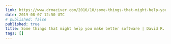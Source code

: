 ```yaml
---
link: https://www.drmaciver.com/2016/10/some-things-that-might-help-you-write-better-software/
date: 2019-08-07 12:50 UTC
# published: false
published: true
title: Some things that might help you make better software | David R. MacIver
tags: []
---
```



